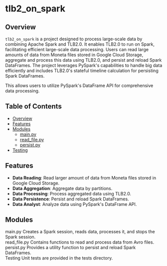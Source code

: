 # tlb2_on_spark

## Overview

`tlb2_on_spark` is a project designed to process large-scale data by combining Apache Spark and TLB2.0. 
It enables TLB2.0 to run on Spark, facilitating efficient large-scale data processing.
Users can read large amounts of data from Moneta files stored in Google Cloud Storage,
aggregate and process this data using TLB2.0, and persist and reload Spark DataFrames.
The project leverages PySpark's capabilities to handle big data efficiently and
includes TLB2.0's stateful timeline calculation for persisting Spark DataFrames.

This allows users to utilize PySpark's DataFrame API for comprehensive data processing.

## Table of Contents

- [Overview](#overview)
- [Features](#features)
- [Modules](#modules)
    - [main.py](#mainpy)
    - [read_file.py](#read_filepy)
    - [persist.py](#persistpy)
- [Testing](#testing)

## Features

- **Data Reading**: Read larger amount of data from Moneta files stored in Google Cloud Storage.
- **Data Aggregation**: Aggregate data by partitions.
- **Data Processing**: Process aggregated data using TLB2.0.
- **Data Persistence**: Persist and reload Spark DataFrames.
- **Data Analyst**: Analyze data using PySpark's DataFrame API.

## Modules
main.py
Creates a Spark session, reads data, processes it, and stops the Spark session.  
read_file.py
Contains functions to read and process data from Avro files.  
persist.py
Provides a utility function to persist and reload Spark DataFrames.  
Testing
Unit tests are provided in the tests directory.